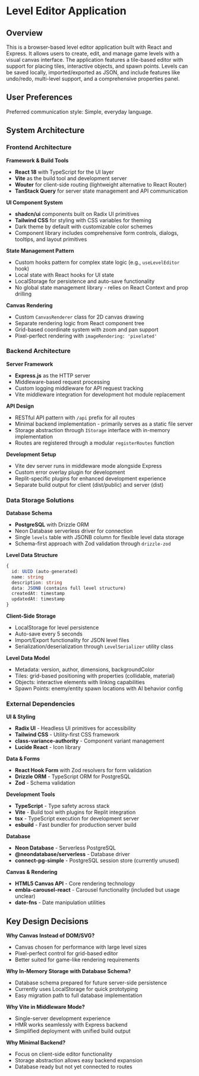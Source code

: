 # Level Editor Application

## Overview

This is a browser-based level editor application built with React and Express. It allows users to create, edit, and manage game levels with a visual canvas interface. The application features a tile-based editor with support for placing tiles, interactive objects, and spawn points. Levels can be saved locally, imported/exported as JSON, and include features like undo/redo, multi-level support, and a comprehensive properties panel.

## User Preferences

Preferred communication style: Simple, everyday language.

## System Architecture

### Frontend Architecture

**Framework & Build Tools**
- **React 18** with TypeScript for the UI layer
- **Vite** as the build tool and development server
- **Wouter** for client-side routing (lightweight alternative to React Router)
- **TanStack Query** for server state management and API communication

**UI Component System**
- **shadcn/ui** components built on Radix UI primitives
- **Tailwind CSS** for styling with CSS variables for theming
- Dark theme by default with customizable color schemes
- Component library includes comprehensive form controls, dialogs, tooltips, and layout primitives

**State Management Pattern**
- Custom hooks pattern for complex state logic (e.g., `useLevelEditor` hook)
- Local state with React hooks for UI state
- LocalStorage for persistence and auto-save functionality
- No global state management library - relies on React Context and prop drilling

**Canvas Rendering**
- Custom `CanvasRenderer` class for 2D canvas drawing
- Separate rendering logic from React component tree
- Grid-based coordinate system with zoom and pan support
- Pixel-perfect rendering with `imageRendering: 'pixelated'`

### Backend Architecture

**Server Framework**
- **Express.js** as the HTTP server
- Middleware-based request processing
- Custom logging middleware for API request tracking
- Vite middleware integration for development hot module replacement

**API Design**
- RESTful API pattern with `/api` prefix for all routes
- Minimal backend implementation - primarily serves as a static file server
- Storage abstraction through `IStorage` interface with in-memory implementation
- Routes are registered through a modular `registerRoutes` function

**Development Setup**
- Vite dev server runs in middleware mode alongside Express
- Custom error overlay plugin for development
- Replit-specific plugins for enhanced development experience
- Separate build output for client (dist/public) and server (dist)

### Data Storage Solutions

**Database Schema**
- **PostgreSQL** with Drizzle ORM
- Neon Database serverless driver for connection
- Single `levels` table with JSONB column for flexible level data storage
- Schema-first approach with Zod validation through `drizzle-zod`

**Level Data Structure**
```typescript
{
  id: UUID (auto-generated)
  name: string
  description: string
  data: JSONB (contains full level structure)
  createdAt: timestamp
  updatedAt: timestamp
}
```

**Client-Side Storage**
- LocalStorage for level persistence
- Auto-save every 5 seconds
- Import/Export functionality for JSON level files
- Serialization/deserialization through `LevelSerializer` utility class

**Level Data Model**
- Metadata: version, author, dimensions, backgroundColor
- Tiles: grid-based positioning with properties (collidable, material)
- Objects: interactive elements with linking capabilities
- Spawn Points: enemy/entity spawn locations with AI behavior config

### External Dependencies

**UI & Styling**
- **Radix UI** - Headless UI primitives for accessibility
- **Tailwind CSS** - Utility-first CSS framework
- **class-variance-authority** - Component variant management
- **Lucide React** - Icon library

**Data & Forms**
- **React Hook Form** with Zod resolvers for form validation
- **Drizzle ORM** - TypeScript ORM for PostgreSQL
- **Zod** - Schema validation

**Development Tools**
- **TypeScript** - Type safety across stack
- **Vite** - Build tool with plugins for Replit integration
- **tsx** - TypeScript execution for development server
- **esbuild** - Fast bundler for production server build

**Database**
- **Neon Database** - Serverless PostgreSQL
- **@neondatabase/serverless** - Database driver
- **connect-pg-simple** - PostgreSQL session store (currently unused)

**Canvas & Rendering**
- **HTML5 Canvas API** - Core rendering technology
- **embla-carousel-react** - Carousel functionality (included but usage unclear)
- **date-fns** - Date manipulation utilities

## Key Design Decisions

**Why Canvas Instead of DOM/SVG?**
- Canvas chosen for performance with large level sizes
- Pixel-perfect control for grid-based editor
- Better suited for game-like rendering requirements

**Why In-Memory Storage with Database Schema?**
- Database schema prepared for future server-side persistence
- Currently uses LocalStorage for quick prototyping
- Easy migration path to full database implementation

**Why Vite in Middleware Mode?**
- Single-server development experience
- HMR works seamlessly with Express backend
- Simplified deployment with unified build output

**Why Minimal Backend?**
- Focus on client-side editor functionality
- Storage abstraction allows easy backend expansion
- Database ready but not yet connected to routes